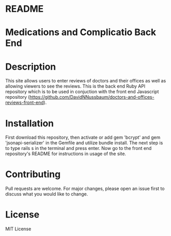 # README

# Medications and Complicatio Back End

# Description
This site allows users to enter reviews of doctors and their offices as well as allowing viewers to see the reviews. This is the back end Ruby API repository which is to be used in conjuction with the front end Javascript repository (https://github.com/DavidNNussbaum/doctors-and-offices-reviews-front-end). 

# Installation
First download this repository, then activate or add gem 'bcrypt' and gem 'jsonapi-serializer' in the Gemfile and utilize bundle install. The next step is to type rails s in the terminal and press enter. Now go to the front end repository's README for instructions in usage of the site.

# Contributing
Pull requests are welcome. For major changes, please open an issue first to discuss what you would like to change.

# License
MIT License

